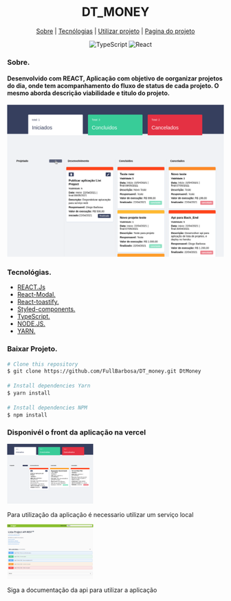 <div>
  <h1 align="center">DT_MONEY</h1>
  
  <div align="center">

  <a href="#sobre">Sobre</a> 
    |
  <a href="#tecnologias">Tecnólogias</a>
    |
  <a href="#dependencias">Utilizar projeto</a>
    |
  <a href="#Projeto">Pagina do projeto</a>

  </div>
</div>

<div >
<ul align="center">
  <img src="https://img.shields.io/badge/TypeScript-007ACC?style=for-the-badge&logo=typescript&logoColor=white"
        alt="TypeScript">
  <img src="https://img.shields.io/badge/React-20232A?style=for-the-badge&logo=react&logoColor=61DAFB" alt="React">
</ul>

</div>


<div>
  <h3>Sobre.</h3>
  <h4 id="sobre">
  <b>Desenvolvido com REACT,</b>
    Aplicação com objetivo de oorganizar projetos do dia, onde tem acompanhamento do fluxo de status de cada projeto. O mesmo aborda descrição viabilidade e titulo do projeto.</h4>

  <img src="./src/assets/img/../../assets_document_md/img/Peek%202021-04-22%2011-08.gif" alt="Gif">
</div>


<div id="tecnologias">
  <h3>Tecnológias.</h3>
  <ul>
    <li>
      <a href="https://pt-br.reactjs.org/docs/getting-started.html">REACT.Js
      </a>
    </li>
    <li>
      <a href="https://github.com/reactjs/react-modal">
        React-Modal.
      </a>
    </li>
    <li>
      <a href="https://fkhadra.github.io/react-toastify/introduction">
        React-toastify.
      </a>
    </li>
    <li>
      <a href="https://github.com/styled-components/styled-components">    
        Styled-components.
      </a>
    </li>
    <li>
      <a href="https://www.typescriptlang.org/">
        TypeScript.
      </a>
    </li>
    <li>
      <a href="https://nodejs.org/pt-br/docs/">
        NODE.JS.
      </a>
    </li>
    <li>
      <a href="https://classic.yarnpkg.com/en/docs/">
        YARN.
      </a>
    </li>
  </ul>
  
</div>

<div id="dependencias">

<h3>Baixar Projeto.</h3>  

```bash
# Clone this repository
$ git clone https://github.com/FullBarbosa/DT_money.git DtMoney

# Install dependencies Yarn
$ yarn install

# Install dependencies NPM
$ npm install 
```
</div>
 <div id="dependencias">
 <h3>Disponivél o front da aplicação na vercel</h3>  
    <a href="https://desafio-helo.vercel.app/">
    <img width="200px" src="src/assets_document_md/img/list_project.png" alt="Imagem de pagina web">
    </a>

<p>Para utilização da aplicação é necessario utilizar um serviço local</p>
    <a href="https://github.com/FullBarbosa/FullBarbosa-BackEndApiProjectHeloo">
    <img width="200px" src="src/assets_document_md/img/api_list.png" alt="da api">
    </a>
    <p>Siga a documentação da api para utilizar a aplicação</p>
</div>

